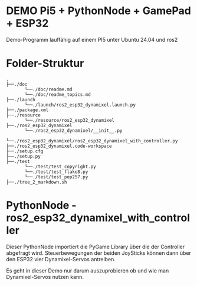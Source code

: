 # DEMO Pi5 + PythonNode + GamePad + ESP32
Demo-Programm lauffähig auf einem PI5 unter Ubuntu 24.04 und ros2

# Folder-Struktur

```
.
├──./doc
       └──./doc/readme.md
       └──./doc/readme_topics.md
├──./launch
       └──./launch/ros2_esp32_dynamixel.launch.py
├──./package.xml
├──./resource
       └──./resource/ros2_esp32_dynamixel
├──./ros2_esp32_dynamixel
       └──./ros2_esp32_dynamixel/__init__.py
       └──./ros2_esp32_dynamixel/ros2_esp32_dynamixel_with_controller.py
├──./ros2_esp32_dynamixel.code-workspace
├──./setup.cfg
├──./setup.py
├──./test
       └──./test/test_copyright.py
       └──./test/test_flake8.py
       └──./test/test_pep257.py
├──./tree_2_markdown.sh
```

# PythonNode - ros2_esp32_dynamixel_with_controller
Dieser PythonNode importiert die PyGame Library über die der Controller abgefragt wird.
Steuerbewegungen der beiden JoySticks können dann über den ESP32 vier Dynamixel-Servos antreiben.

Es geht in dieser Demo nur darum auszuprobieren ob und wie man Dynamixel-Servos nutzen kann.

